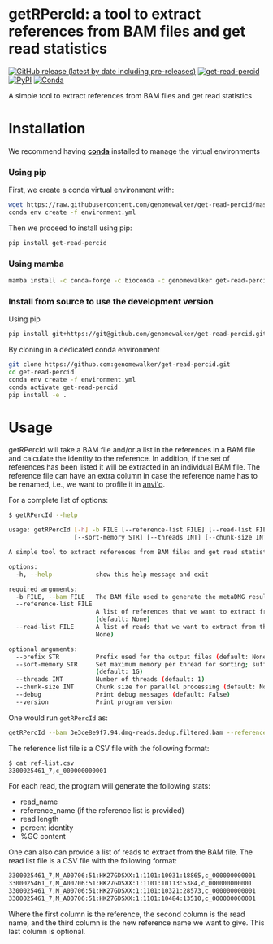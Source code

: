 
# getRPercId: a tool to extract references from BAM files and get read statistics


[![GitHub release (latest by date including pre-releases)](https://img.shields.io/github/v/release/genomewalker/get-read-percid?include_prereleases&label=version)](https://github.com/genomewalker/get-read-percid/releases) [![get-read-percid](https://github.com/genomewalker/get-read-percid/workflows/getRPercId_ci/badge.svg)](https://github.com/genomewalker/get-read-percid/actions) [![PyPI](https://img.shields.io/pypi/v/get-read-percid)](https://pypi.org/project/get-read-percid/) [![Conda](https://img.shields.io/conda/v/genomewalker/get-read-percid)](https://anaconda.org/genomewalker/get-read-percid)

A simple tool to extract references from BAM files and get read statistics

# Installation

We recommend having [**conda**](https://docs.conda.io/en/latest/) installed to manage the virtual environments

### Using pip

First, we create a conda virtual environment with:

```bash
wget https://raw.githubusercontent.com/genomewalker/get-read-percid/master/environment.yml
conda env create -f environment.yml
```

Then we proceed to install using pip:

```bash
pip install get-read-percid
```

### Using mamba

```bash
mamba install -c conda-forge -c bioconda -c genomewalker get-read-percid
```

### Install from source to use the development version

Using pip

```bash
pip install git+https://git@github.com/genomewalker/get-read-percid.git
```

By cloning in a dedicated conda environment

```bash
git clone https://github.com:genomewalker/get-read-percid.git
cd get-read-percid
conda env create -f environment.yml
conda activate get-read-percid
pip install -e .
```


# Usage

getRPercId will take a BAM file and/or a list in the references in a BAM file and calculate the identity to the reference. In addition, if the set of references has been listed it will be extracted in an individual BAM file. The reference file can have an extra column in case the reference name has to be renamed, i.e., we want to profile it in [anvi'o](https://anvio.org/).

For a complete list of options:

```bash
$ getRPercId --help

usage: getRPercId [-h] -b FILE [--reference-list FILE] [--read-list FILE] [--prefix STR]
                  [--sort-memory STR] [--threads INT] [--chunk-size INT] [--debug] [--version]

A simple tool to extract references from BAM files and get read statistics

options:
  -h, --help            show this help message and exit

required arguments:
  -b FILE, --bam FILE   The BAM file used to generate the metaDMG results (default: None)
  --reference-list FILE
                        A list of references that we want to extract from the BAM file
                        (default: None)
  --read-list FILE      A list of reads that we want to extract from the BAM file (default:
                        None)

optional arguments:
  --prefix STR          Prefix used for the output files (default: None)
  --sort-memory STR     Set maximum memory per thread for sorting; suffix K/M/G recognized
                        (default: 1G)
  --threads INT         Number of threads (default: 1)
  --chunk-size INT      Chunk size for parallel processing (default: None)
  --debug               Print debug messages (default: False)
  --version             Print program version
```

One would run `getRPercId` as:

```bash
getRPercId --bam 3e3ce8e9f7.94.dmg-reads.dedup.filtered.bam --reference-list ref-list.csv --prefix 3e3ce8e9f7
```

The reference list file is a CSV file with the following format:

```bash
$ cat ref-list.csv
3300025461_7,c_000000000001
```


For each read, the program will generate the following stats:
- read_name
- reference_name (if the reference list is provided)
- read length
- percent identity
- %GC content

One can also can provide a list of reads to extract from the BAM file. The read list file is a CSV file with the following format:

```txt
3300025461_7,M_A00706:51:HK27GDSXX:1:1101:10031:18865,c_000000000001
3300025461_7,M_A00706:51:HK27GDSXX:1:1101:10113:5384,c_000000000001
3300025461_7,M_A00706:51:HK27GDSXX:1:1101:10321:28573,c_000000000001
3300025461_7,M_A00706:51:HK27GDSXX:1:1101:10484:13510,c_000000000001
```

Where the first column is the reference, the second column is the read name, and the third column is the new reference name we want to give. This last column is optional.